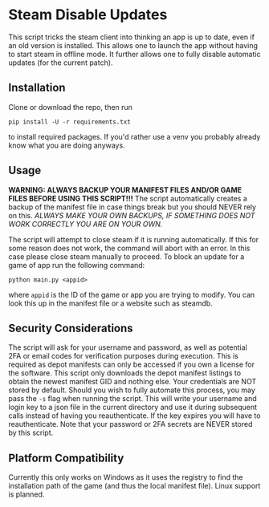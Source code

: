 # Steam Disable Updates

This script tricks the steam client into thinking an app is up to date, even if an old version is installed.
This allows one to launch the app without having to start steam in offline mode. It further allows one to
fully disable automatic updates (for the current patch).

## Installation

Clone or download the repo, then run

`pip install -U -r requirements.txt`

to install required packages. If you'd rather use a venv you probably already know what you are doing anyways.

## Usage

**WARNING: ALWAYS BACKUP YOUR MANIFEST FILES AND/OR GAME FILES BEFORE USING THIS SCRIPT!!!**
The script automatically creates a backup of the manifest file in case things break but you should
NEVER rely on this. *ALWAYS MAKE YOUR OWN BACKUPS, IF SOMETHING DOES NOT WORK CORRECTLY YOU ARE ON YOUR OWN.*

The script will attempt to close steam if it is running automatically. If this for some reason does not work,
the command will abort with an error. In this case please close steam manually to proceed.
To block an update for a game of app run the following command:

`python main.py <appid>`

where `appid` is the ID of the game or app you are trying to modify. You can look this up in the manifest file
or a website such as steamdb.

## Security Considerations

The script will ask for your username and password, as well as potential 2FA or email codes for verification
purposes during execution. This is required as depot manifests can only be accessed if you own a license for
the software. This script only downloads the depot manifest listings to obtain the newest manifest GID and 
nothing else. Your credentials are NOT stored by default. Should you wish to fully automate this process,
you may pass the `-s` flag when running the script. This will write your username and login key to a json file
in the current directory and use it during subsequent calls instead of having you reauthenticate. If the key
expires you will have to reauthenticate. Note that your password or 2FA secrets are NEVER stored by this script.

## Platform Compatibility

Currently this only works on Windows as it uses the registry to find the installation path of the game (and
thus the local manifest file). Linux support is planned.
